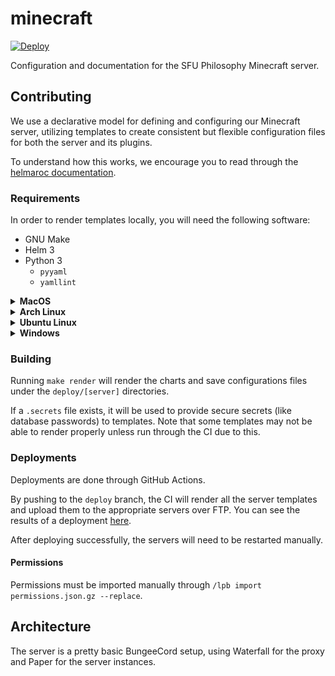 # minecraft
[![Deploy](https://github.com/sfu-philosophy/minecraft/actions/workflows/deploy.yaml/badge.svg?branch=deploy&event=push)](https://github.com/sfu-philosophy/minecraft/actions/workflows/deploy.yaml)

Configuration and documentation for the SFU Philosophy Minecraft server.

## Contributing

We use a declarative model for defining and configuring our Minecraft server, utilizing templates to create consistent but flexible configuration files for both the server and its plugins.

To understand how this works, we encourage you to read through the [helmaroc documentation](./helmaroc.md).


### Requirements

In order to render templates locally, you will need the following software:

- GNU Make
- Helm 3
- Python 3
  - `pyyaml`
  - `yamllint`

<details><summary><b>MacOS</b></summary>

```bash
brew install make helm python yamllint
pip3 install pyyaml
```

</details>

<details><summary><b>Arch Linux</b></summary>

```bash
sudo pacman -Sy make helm python3 python-pip yamllint
pip3 install pyyaml
```

</details>

<details><summary><b>Ubuntu Linux</b></summary>

```bash
sudo apt-get install make python3 python3-pip yamllint
pip3 install pyyaml
curl -fsSL -o get_helm.sh https://raw.githubusercontent.com/helm/helm/main/scripts/get-helm-3
chmod 700 get_helm.sh
./get_helm.sh
```

</details>

<details><summary><b>Windows</b></summary>

[Please read this guide, and then follow the Ubuntu instructions from above.](https://docs.microsoft.com/en-us/windows/wsl/install)

</details>

### Building
Running `make render` will render the charts and save configurations files under the `deploy/[server]` directories.

If a `.secrets` file exists, it will be used to provide secure secrets (like database passwords) to templates. Note that some templates may not be able to render properly unless run through the CI due to this.

### Deployments
Deployments are done through GitHub Actions.

By pushing to the `deploy` branch, the CI will render all the server templates and upload them to the appropriate servers over FTP. You can see the results of a deployment [here](https://github.com/sfu-philosophy/minecraft/actions/workflows/deploy.yaml).

After deploying successfully, the servers will need to be restarted manually.


#### Permissions
Permissions must be imported manually through `/lpb import permissions.json.gz --replace`.


## Architecture

The server is a pretty basic BungeeCord setup, using Waterfall for the proxy and Paper for the server instances.
